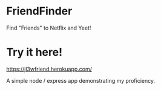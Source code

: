 # FriendFinder
Find "Friends" to Netflix and Yeet!

# Try it here!
https://jl3wfriend.herokuapp.com/

A simple node / express app demonstrating my proficiency.
